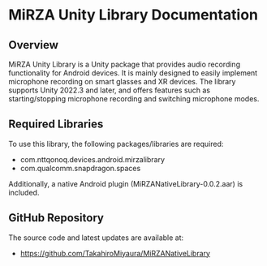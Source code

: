 # MiRZA Unity Library Documentation

## Overview
MiRZA Unity Library is a Unity package that provides audio recording functionality for Android devices. It is mainly designed to easily implement microphone recording on smart glasses and XR devices. The library supports Unity 2022.3 and later, and offers features such as starting/stopping microphone recording and switching microphone modes.

## Required Libraries
To use this library, the following packages/libraries are required:

- com.nttqonoq.devices.android.mirzalibrary
- com.qualcomm.snapdragon.spaces

Additionally, a native Android plugin (MiRZANativeLibrary-0.0.2.aar) is included.

## GitHub Repository
The source code and latest updates are available at:

- https://github.com/TakahiroMiyaura/MiRZANativeLibrary
